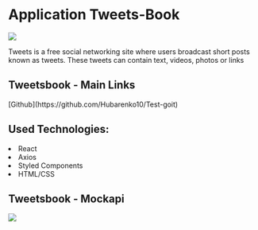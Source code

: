 <h1>Application Tweets-Book</h1>

<img src="https://user-images.githubusercontent.com/103453171/235504968-138f31ea-8d8f-4947-ac0e-b562cd4ab1de.png"></img>

<p>Tweets is a free social networking site where users broadcast short posts known as tweets. These tweets can contain text, videos, photos or links</p>

<h2>Tweetsbook - Main Links</h2>
[Github](https://github.com/Hubarenko10/Test-goit)

<h2>Used Technologies:</h2>
<li>React</li>
<li>Axios</li>
<li>Styled Components</li>
<li>HTML/CSS</li>

<h2>Tweetsbook - Mockapi</h2>
<img src="https://user-images.githubusercontent.com/103453171/235507787-81ace054-f5a9-470c-82e1-818e9a8b160e.png"></img>





